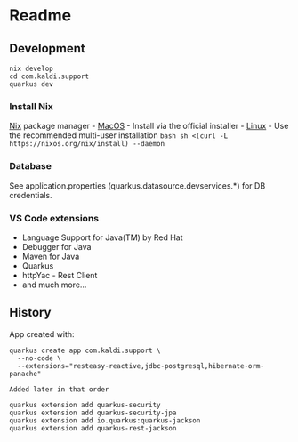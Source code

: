 # Readme

## Development

```shell
nix develop
cd com.kaldi.support
quarkus dev
```

### Install Nix

[Nix](https://nixos.org/download.html) package manager
    - [MacOS](https://nixcademy.com/posts/nix-on-macos/) - Install via the official installer
    - [Linux](https://nixos.org/download.html#nix-install-linux) - Use the recommended multi-user installation
    ```bash
    sh <(curl -L https://nixos.org/nix/install) --daemon
    ```

### Database

See application.properties (quarkus.datasource.devservices.*) for DB credentials.

### VS Code extensions

- Language Support for Java(TM) by Red Hat
- Debugger for Java
- Maven for Java
- Quarkus
- httpYac - Rest Client
- and much more...

## History

App created with:

```shell
quarkus create app com.kaldi.support \
  --no-code \
  --extensions="resteasy-reactive,jdbc-postgresql,hibernate-orm-panache"

Added later in that order

quarkus extension add quarkus-security
quarkus extension add quarkus-security-jpa
quarkus extension add io.quarkus:quarkus-jackson
quarkus extension add quarkus-rest-jackson
```
